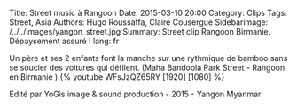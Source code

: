 Title: Street music à Rangoon
Date: 2015-03-10 20:00
Category: Clips
Tags: Street, Asia
Authors: Hugo Roussaffa, Claire Cousergue
Sidebarimage: /../../images/yangon_street.jpg
Summary: Street clip Rangoon Birmanie. Dépaysement assuré !
lang: fr

Un père et ses 2 enfants font la manche sur une rythmique de bamboo sans se soucier des voitures qui défilent. (Maha Bandoola Park Street - Rangoon en Birmanie )
{% youtube WFsJzQZ65RY [1920] [1080] %}

Edité par YoGis image & sound production - 2015 - Yangon Myanmar